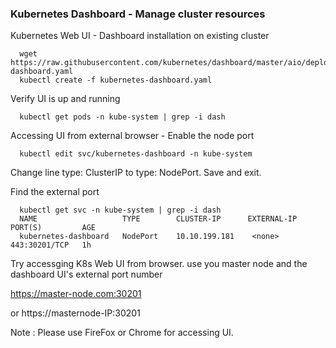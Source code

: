 
### Kubernetes Dashboard - Manage cluster resources

Kubernetes Web UI - Dashboard installation on existing cluster 

```
  wget https://raw.githubusercontent.com/kubernetes/dashboard/master/aio/deploy/recommended/kubernetes-dashboard.yaml
  kubectl create -f kubernetes-dashboard.yaml
```  

Verify UI is up and running

```
  kubectl get pods -n kube-system | grep -i dash
```
Accessing UI from external browser - Enable the node port
  
```
  kubectl edit svc/kubernetes-dashboard -n kube-system
```
Change line type: ClusterIP to type: NodePort. Save and exit. 

Find the external port

```
  kubectl get svc -n kube-system | grep -i dash
  NAME                   TYPE        CLUSTER-IP      EXTERNAL-IP   PORT(S)         AGE
  kubernetes-dashboard   NodePort    10.10.199.181    <none>        443:30201/TCP   1h
```

Try accessging K8s Web UI from browser. use you master node and the dashboard UI's external port number

  https://master-node.com:30201
  
  or 
  https://masternode-IP:30201
  
  
  Note :  Please use FireFox or Chrome for accessing UI.

